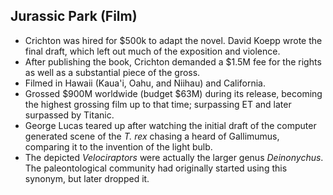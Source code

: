 Jurassic Park (Film)
--------------------

* Crichton was hired for $500k to adapt the novel. David Koepp wrote the final draft, which left out much of the exposition and violence.
* After publishing the book, Crichton demanded a $1.5M fee for the rights as well as a substantial piece of the gross.
* Filmed in Hawaii (Kaua'i, Oahu, and Niihau) and California.
* Grossed $900M worldwide (budget $63M) during its release, becoming the highest grossing film up to that time; surpassing ET and later surpassed by Titanic.
* George Lucas teared up after watching the initial draft of the computer generated scene of the _T. rex_ chasing a heard of Gallimumus, comparing it to the invention of the light bulb.
* The depicted _Velociraptors_ were actually the larger genus _Deinonychus_. The paleontological community had originally started using this synonym, but later dropped it.
